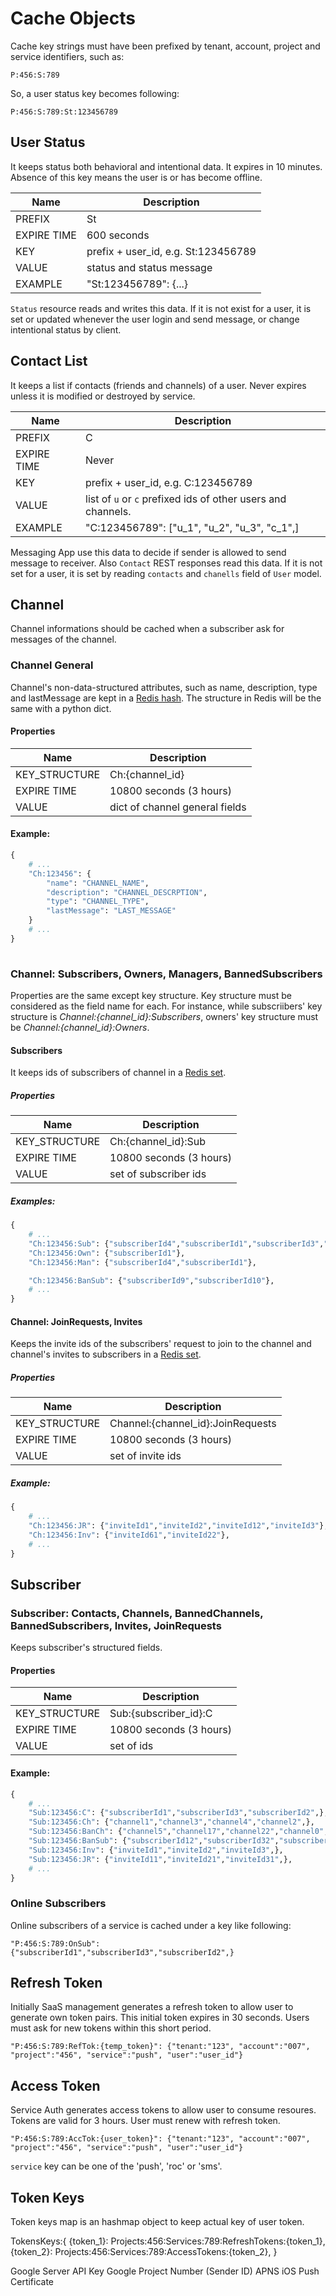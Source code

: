 # Cache Objects
Cache key strings must have been prefixed by tenant, account, project
and service identifiers, such as:

```
P:456:S:789
```

So, a user status key becomes following:

```
P:456:S:789:St:123456789
```


## User Status
It keeps status both behavioral and intentional data. It expires in 10
minutes. Absence of this key means the user is or has become offline.

| Name         | Description                                         |
|--------------|-----------------------------------------------------|
| PREFIX       | St                                                  |
| EXPIRE TIME  | 600 seconds                                         |
| KEY          | prefix + user_id, e.g.     St:123456789             |
| VALUE        | status and status message                           |
| EXAMPLE      | "St:123456789": {...}                               |

`Status` resource reads and writes this data. If it is not exist for a
user, it is set or updated whenever the user login and send message,
or change intentional status by client.


## Contact List
It keeps a list if contacts (friends and channels) of a user. Never
expires unless it is modified  or destroyed by service.

| Name         | Description                                                  |
|--------------|--------------------------------------------------------------|
| PREFIX       | C                                                            |
| EXPIRE TIME  | Never                                                        |
| KEY          | prefix + user_id, e.g. C:123456789                           |
| VALUE        | list of `u` or `c` prefixed ids of other users and channels. |
| EXAMPLE      | "C:123456789": ["u_1", "u_2", "u_3", "c_1",]                 |


Messaging App use this data to decide if sender is allowed to send
message to receiver. Also `Contact` REST responses read this data. If it
is not set for a user, it is set by reading `contacts` and `chanells`
field of `User` model.

## Channel
Channel informations should be cached when a subscriber ask for messages
of the channel.

### Channel General
Channel's non-data-structured attributes, such as name, description,
type and lastMessage are kept in a [Redis hash](https://redis.io/topics/data-types-intro#redis-hashes).
The structure in Redis will be the same with a python dict.

#### Properties
| Name          | Description                                                  |
|---------------|--------------------------------------------------------------|
| KEY_STRUCTURE | Ch:{channel_id}                                              |
| EXPIRE TIME   | 10800 seconds (3 hours)                                      |
| VALUE         | dict of channel general fields                               |

#### Example:
```python
{
    # ...
    "Ch:123456": {
        "name": "CHANNEL_NAME",
        "description": "CHANNEL_DESCRPTION",
        "type": "CHANNEL_TYPE",
        "lastMessage": "LAST_MESSAGE"
    }
    # ...
}
    
```

### Channel: Subscribers, Owners, Managers, BannedSubscribers
Properties are the same except key structure. Key structure must be
considered as the field name for each. For instance, while subscriibers'
key structure is *Channel:{channel_id}:Subscribers*, owners' key
structure must be *Channel:{channel_id}:Owners*.

#### Subscribers
It keeps ids of subscribers of channel in a [Redis set](https://redis.io/topics/data-types-intro#redis-sets).

##### Properties
| Name          | Description                                                  |
|---------------|--------------------------------------------------------------|
| KEY_STRUCTURE | Ch:{channel_id}:Sub                                          |
| EXPIRE TIME   | 10800 seconds (3 hours)                                      |
| VALUE         | set of subscriber ids                                        |

##### Examples:
```python
{
    # ...
    "Ch:123456:Sub": {"subscriberId4","subscriberId1","subscriberId3","subscriberId2"},
    "Ch:123456:Own": {"subscriberId1"},
    "Ch:123456:Man": {"subscriberId4","subscriberId1"},

    "Ch:123456:BanSub": {"subscriberId9","subscriberId10"},
    # ...    
}
```

#### Channel: JoinRequests, Invites

Keeps the invite ids of the subscribers' request to join to the channel
and channel's invites to subscribers
in a [Redis set](https://redis.io/topics/data-types-intro#redis-sets).

##### Properties
| Name          | Description                                                  |
|---------------|--------------------------------------------------------------|
| KEY_STRUCTURE | Channel:{channel_id}:JoinRequests                            |
| EXPIRE TIME   | 10800 seconds (3 hours)                                      |
| VALUE         | set of invite ids                                        |

##### Example:
```python
{
    # ...
    "Ch:123456:JR": {"inviteId1","inviteId2","inviteId12","inviteId3"},
    "Ch:123456:Inv": {"inviteId61","inviteId22"},
    # ...    
}
```

## Subscriber

### Subscriber: Contacts, Channels, BannedChannels, BannedSubscribers, Invites, JoinRequests

Keeps subscriber's structured fields.

#### Properties
| Name          | Description                                                  |
|---------------|--------------------------------------------------------------|
| KEY_STRUCTURE | Sub:{subscriber_id}:C                                        |
| EXPIRE TIME   | 10800 seconds (3 hours)                                      |
| VALUE         | set of ids                                                   |

#### Example:
```python
{
    # ...
    "Sub:123456:C": {"subscriberId1","subscriberId3","subscriberId2",},
    "Sub:123456:Ch": {"channel1","channel3","channel4","channel2",},
    "Sub:123456:BanCh": {"channel5","channel17","channel22","channel0",},
    "Sub:123456:BanSub": {"subscriberId12","subscriberId32","subscriberId22",},
    "Sub:123456:Inv": {"inviteId1","inviteId2","inviteId3",},
    "Sub:123456:JR": {"inviteId11","inviteId21","inviteId31",},
    # ...    
}
```


### Online Subscribers
Online subscribers of a service is cached under a key like following:

```
"P:456:S:789:OnSub": {"subscriberId1","subscriberId3","subscriberId2",}
```


## Refresh Token
Initially SaaS management generates a refresh token to allow user to generate
own token pairs. This initial token expires in 30 seconds. Users must ask
for new tokens within this short period.

```
"P:456:S:789:RefTok:{temp_token}": {"tenant:"123", "account":"007", "project":"456", "service":"push", "user":"user_id"}
```

## Access Token
Service Auth generates access tokens to allow user to consume resoures.
Tokens are valid for 3 hours. User must renew with refresh token.

```
"P:456:S:789:AccTok:{user_token}": {"tenant:"123", "account":"007", "project":"456", "service":"push", "user":"user_id"}
```

`service` key can be one of the 'push', 'roc' or 'sms'.


## Token Keys
Token keys map is an hashmap object to keep actual key of user token.

TokensKeys:{
    {token_1}: Projects:456:Services:789:RefreshTokens:{token_1},
    {token_2}: Projects:456:Services:789:AccessTokens:{token_2},
}



Google Server API Key
Google Project Number (Sender ID) 
APNS iOS Push Certificate
